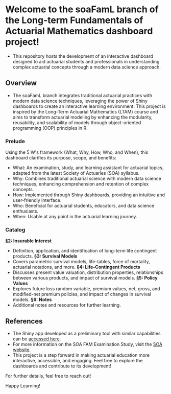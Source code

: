 # Welcome to the soaFamL branch of the Long-term Fundamentals of Actuarial Mathematics dashboard project! 

- This repository hosts the development of an interactive dashboard designed to aid actuarial students and professionals in understanding complex actuarial concepts through a modern data science approach.

## Overview

- The soaFamL branch integrates traditional actuarial practices with modern data science techniques, leveraging the power of Shiny dashboards to create an interactive learning environment. This project is inspired by the Long-Term Actuarial Mathematics (LTAM) course and aims to transform actuarial modeling by enhancing the modularity, reusability, and scalability of models through object-oriented programming (OOP) principles in R.

### Prelude

Using the 5 W's framework (What, Why, How, Who, and When), this dashboard clarifies its purpose, scope, and benefits:

  - What: An examination, study, and learning assistant for actuarial topics, adapted from the latest Society of Actuaries (SOA) syllabus.
  - Why: Combines traditional actuarial science with modern data science techniques, enhancing comprehension and retention of complex concepts.
  - How: Implemented through Shiny dashboards, providing an intuitive and user-friendly interface.
  - Who: Beneficial for actuarial students, educators, and data science enthusiasts.
  - When: Usable at any point in the actuarial learning journey.

### Catalog

**§2: Insurable Interest**
  - Definition, application, and identification of long-term life contingent products.
**§3: Survival Models**
  - Covers parametric survival models, life-tables, force of mortality, actuarial notations, and more.
**§4: Life-Contingent Products**
  - Discusses present value valuation, distribution properties, relationships between various products, and impact of survival models.
**§5: Policy Values**
  - Explores future loss random variable, premium values, net, gross, and modified-net premium policies, and impact of changes in survival models.
**§6: Notes**
  - Additional notes and resources for further learning.
    
## References

  - The Shiny app developed as a preliminary tool with similar capabilities can be [accessed here](https://alfredijeomah.shinyapps.io/calculator/).
  - For more information on the SOA FAM Examination Study, visit the [SOA website](https://www.soa.org/education/exam-req/edu-exam-fam/).
  - This project is a step forward in making actuarial education more interactive, accessible, and engaging. Feel free to explore the dashboards and contribute to its development!

For further details, feel free to reach out!

Happy Learning!
